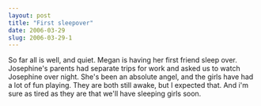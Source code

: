 ```yaml
---
layout: post
title: "First sleepover"
date: 2006-03-29
slug: 2006-03-29-1
---
```


So far all is well, and quiet.  Megan is having her first friend sleep over.  Josephine&apos;s parents  had separate trips for work and asked us to watch Josephine over night.  She&apos;s been an absolute angel, and the girls have had  a lot of fun playing.  They are both still awake, but I expected that.  And i&apos;m sure as tired as they are that we&apos;ll have sleeping girls soon.


